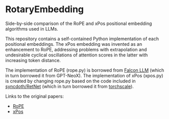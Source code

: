 # RotaryEmbedding

Side-by-side comparison of the RoPE and xPos positional embedding algorithms
used in LLMs.

This repository contains a self-contained Python implementation of each
positional embeddings.  The xPos embedding was invented as an enhancement
to RoPE, addressing problems with extrapolation and undesirable cyclical
oscillations of attention scores in the latter with increasing token distance.

The implementation of RoPE (rope.py) is borrowed from [Falcon LLM](https://huggingface.co/tiiuae/falcon-7b/blob/main/modelling_RW.py#L39)
(which in turn borrowed it from GPT-NeoX). The implementation of xPos (xpos.py) is created by changing rope.py based on the code included in [syncdoth/RetNet](https://github.com/syncdoth/RetNet)
(which in turn borrowed it from [torchscale](https://github.com/microsoft/torchscale/blob/main/torchscale/component/xpos_relative_position.py)).

Links to the original papers:
 * [RoPE](https://arxiv.org/pdf/2104.09864.pdf)
 * [xPos](https://arxiv.org/pdf/2212.10554.pdf)
